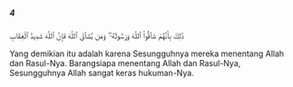 ##### 4

<span class="ayah">ذَٰلِكَ بِأَنَّهُمْ شَآقُّوا۟ ٱللَّهَ وَرَسُولَهُۥ ۖ وَمَن يُشَآقِّ ٱللَّهَ فَإِنَّ ٱللَّهَ شَدِيدُ ٱلْعِقَابِ</span>

<span class="ayah_translation">Yang demikian itu adalah karena Sesungguhnya mereka menentang Allah dan Rasul-Nya. Barangsiapa menentang Allah dan Rasul-Nya, Sesungguhnya Allah sangat keras hukuman-Nya.</span>
